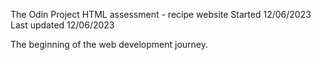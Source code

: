 The Odin Project HTML assessment - recipe website
Started 12/06/2023
Last updated 12/06/2023

The beginning of the web development journey.